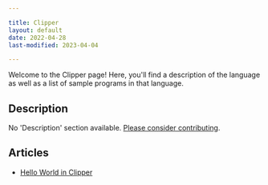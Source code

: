 ```yaml
---

title: Clipper
layout: default
date: 2022-04-28
last-modified: 2023-04-04

---
```


Welcome to the Clipper page! Here, you'll find a description of the language as well as a list of sample programs in that language.

## Description

No 'Description' section available. [Please consider contributing](https://github.com/TheRenegadeCoder/sample-programs-website).

## Articles

- [Hello World in Clipper](https://sampleprograms.io/projects/hello-world/clipper)